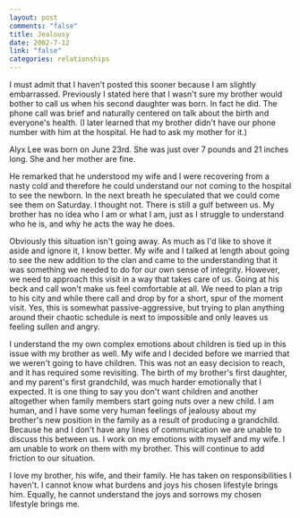 ```yaml
--- 
layout: post
comments: "false"
title: Jealousy
date: 2002-7-12
link: "false"
categories: relationships
---
```

I must admit that I haven't posted this sooner because I am slightly embarrassed. Previously I stated here that I wasn't sure my brother would bother to call us when his second daughter was born. In fact he did. The phone call was brief and naturally centered on talk about the birth and everyone's health. (I later learned that my brother didn't have our phone number with him at the hospital. He had to ask my mother for it.)

Alyx Lee was born on June 23rd. She was just over 7 pounds and 21 inches long. She and her mother are fine.

He remarked that he understood my wife and I were recovering from a nasty cold and therefore he could understand our not coming to the hospital to see the newborn. In the next breath he speculated that we could come see them on Saturday. I thought not. There is still a gulf between us. My brother has no idea who I am or what I am, just as I struggle to understand who he is, and why he acts the way he does.

Obviously this situation isn't going away. As much as I'd like to shove it aside and ignore it, I know better. My wife and I talked at length about going to see the new addition to the clan and came to the understanding that it was something we needed to do for our own sense of integrity. However, we need to approach this visit in a way that takes care of us. Going at his beck and call won't make us feel comfortable at all. We need to plan a trip to his city and while there call and drop by for a short, spur of the moment visit. Yes, this is somewhat passive-aggressive, but trying to plan anything around their chaotic schedule is next to impossible and only leaves us feeling sullen and angry.

I understand the my own complex emotions about children is tied up in this issue with my brother as well. My wife and I decided before we married that we weren't going to have children. This was not an easy decision to reach, and it has required some revisiting. The birth of my brother's first daughter, and my parent's first grandchild, was much harder emotionally that I expected. It is one thing to say you don't want children and another altogether when family members start going nuts over a new child. I am human, and I have some very human feelings of jealousy about my brother's new position in the family as a result of producing a grandchild. Because he and I don't have any lines of communication we are unable to discuss this between us. I work on my emotions with myself and my wife. I am unable to work on them with my brother. This will continue to add friction to our situation.

I love my brother, his wife, and their family. He has taken on responsibilities I haven't. I cannot know what burdens and joys his chosen lifestyle brings him. Equally, he cannot understand the joys and sorrows my chosen lifestyle brings me.
